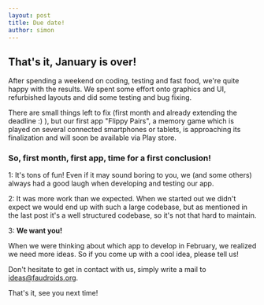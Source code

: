 ```yaml
---
layout: post
title: Due date!
author: simon
---
```


## That's it, January is over!

After spending a weekend on coding, testing and fast food, we're quite happy with the results.
We spent some effort onto graphics and UI, refurbished layouts and did some testing and bug fixing.

There are small things left to fix (first month and already extending the deadline :) ), but our first app "Flippy Pairs", a memory game which is played on several connected smartphones or tablets, is approaching its finalization and will soon be available via Play store.

### So, first month, first app, time for a first conclusion!

1: It's tons of fun! Even if it may sound boring to you, we (and some others) always had a good laugh when developing and testing our app.

2: It was more work than we expected. When we started out we didn't expect we would end up with such a large codebase, but as mentioned in the last post it's a well structured codebase, so it's not that hard to maintain.

3: **We want you!**

When we were thinking about which app to develop in February, we realized we need more ideas.
So if you come up with a cool idea, please tell us! 

Don't hesitate to get in contact with us, simply write a mail to ideas@faudroids.org.

That's it, see you next time!
